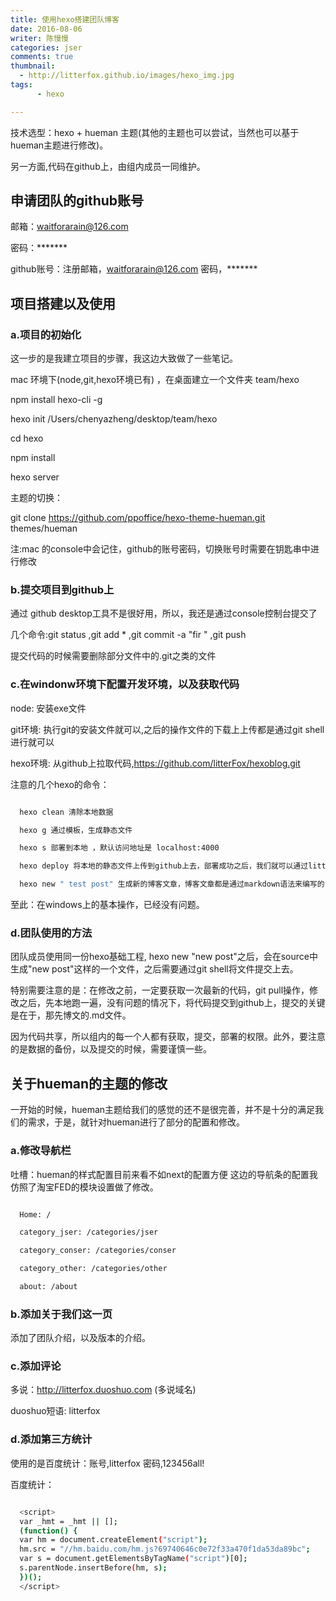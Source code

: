 ```yaml
---
title: 使用hexo搭建团队博客
date: 2016-08-06
writer: 陈慢慢
categories: jser
comments: true
thumbnail:
  - http://litterfox.github.io/images/hexo_img.jpg
tags:
      - hexo

---
```

技术选型：hexo + hueman 主题(其他的主题也可以尝试，当然也可以基于hueman主题进行修改)。

另一方面,代码在github上，由组内成员一同维护。

## 申请团队的github账号

   邮箱：waitforarain@126.com

   密码：*******

   github账号：注册邮箱，waitforarain@126.com 密码，*******


## 项目搭建以及使用

### a.项目的初始化

  这一步的是我建立项目的步骤，我这边大致做了一些笔记。

  mac 环境下(node,git,hexo环境已有) ，在桌面建立一个文件夹 team/hexo

  npm install hexo-cli -g

  hexo init /Users/chenyazheng/desktop/team/hexo

  cd hexo

  npm install

  hexo server

  主题的切换：

  git clone https://github.com/ppoffice/hexo-theme-hueman.git themes/hueman

  注:mac 的console中会记住，github的账号密码，切换账号时需要在钥匙串中进行修改

### b.提交项目到github上


  通过 github desktop工具不是很好用，所以，我还是通过console控制台提交了

  几个命令:git status ,git add * ,git commit -a "fir " ,git push

  提交代码的时候需要删除部分文件中的.git之类的文件

### c.在windonw环境下配置开发环境，以及获取代码

  node: 安装exe文件

  git环境: 执行git的安装文件就可以,之后的操作文件的下载上上传都是通过git shell进行就可以

  hexo环境: 从github上拉取代码,https://github.com/litterFox/hexoblog.git

  注意的几个hexo的命令：

``` bash

  hexo clean 清除本地数据

  hexo g 通过模板，生成静态文件

  hexo s 部署到本地 ，默认访问地址是 localhost:4000

  hexo deploy 将本地的静态文件上传到github上去，部署成功之后，我们就可以通过litterFox.github.io访问了

  hexo new " test post" 生成新的博客文章，博客文章都是通过markdown语法来编写的，这边生成的是.md源文件

```
  至此：在windows上的基本操作，已经没有问题。

### d.团队使用的方法

  团队成员使用同一份hexo基础工程, hexo new "new post"之后，会在source中生成"new post"这样的一个文件，之后需要通过git shell将文件提交上去。

  特别需要注意的是：在修改之前，一定要获取一次最新的代码，git pull操作，修改之后，先本地跑一遍，没有问题的情况下，将代码提交到github上，提交的关键是在于，那先博文的.md文件。

  因为代码共享，所以组内的每一个人都有获取，提交，部署的权限。此外，要注意的是数据的备份，以及提交的时候，需要谨慎一些。

## 关于hueman的主题的修改

  一开始的时候，hueman主题给我们的感觉的还不是很完善，并不是十分的满足我们的需求，于是，就针对hueman进行了部分的配置和修改。

### a.修改导航栏

  吐槽：hueman的样式配置目前来看不如next的配置方便 这边的导航条的配置我仿照了淘宝FED的模块设置做了修改。

``` bash

  Home: /

  category_jser: /categories/jser

  category_conser: /categories/conser

  category_other: /categories/other

  about: /about

```
### b.添加关于我们这一页

  添加了团队介绍，以及版本的介绍。

### c.添加评论

  多说：http://litterfox.duoshuo.com  (多说域名)

  duoshuo短语: litterfox

### d.添加第三方统计

  使用的是百度统计：账号,litterfox 密码,123456all!

  百度统计：

``` bash

  <script>
  var _hmt = _hmt || [];
  (function() {
  var hm = document.createElement("script");
  hm.src = "//hm.baidu.com/hm.js?69740646c0e72f33a470f1da53da89bc";
  var s = document.getElementsByTagName("script")[0];
  s.parentNode.insertBefore(hm, s);
  })();
  </script>
  
```
